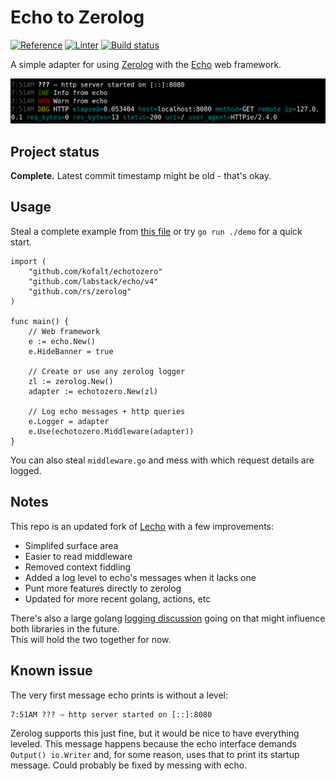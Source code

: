 # Echo to Zerolog

[![Reference](http://img.shields.io/badge/go-documentation-blue.svg?style=flat-square)](https://pkg.go.dev/github.com/kofalt/echotozero)
[![Linter](https://goreportcard.com/badge/github.com/kofalt/echotozero?style=flat-square)](https://goreportcard.com/report/github.com/kofalt/echotozero)
[![Build status](https://github.com/kofalt/echotozero/workflows/Build/badge.svg)](https://github.com/kofalt/echotozero/actions)

A simple adapter for using [Zerolog](https://github.com/rs/zerolog) with the [Echo](https://github.com/labstack/echo) web framework.

![](demo/screenshot.png)

## Project status

**Complete.** Latest commit timestamp might be old - that's okay.

## Usage

Steal a complete example from [this file](demo/example.go) or try `go run ./demo` for a quick start.

```golang
import (
	"github.com/kofalt/echotozero"
	"github.com/labstack/echo/v4"
	"github.com/rs/zerolog"
)

func main() {
	// Web framework
	e := echo.New()
	e.HideBanner = true

	// Create or use any zerolog logger
	zl := zerolog.New()
	adapter := echotozero.New(zl)

	// Log echo messages + http queries
	e.Logger = adapter
	e.Use(echotozero.Middleware(adapter))
}
```

You can also steal `middleware.go` and mess with which request details are logged.

## Notes

This repo is an updated fork of [Lecho](https://github.com/ziflex/lecho) with a few improvements:

* Simplifed surface area
* Easier to read middleware
* Removed context fiddling
* Added a log level to echo's messages when it lacks one
* Punt more features directly to zerolog
* Updated for more recent golang, actions, etc

There's also a large golang [logging discussion](https://github.com/golang/go/discussions/54763) going on that might influence both libraries in the future.<br/>
This will hold the two together for now.

## Known issue

The very first message echo prints is without a level:

```
7:51AM ??? ⇨ http server started on [::]:8080
```

Zerolog supports this just fine, but it would be nice to have everything leveled. This message happens because the echo interface demands `Output() io.Writer` and, for some reason, uses that to print its startup message. Could probably be fixed by messing with echo.
